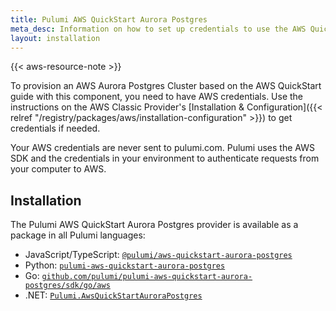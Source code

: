 ```yaml
---
title: Pulumi AWS QuickStart Aurora Postgres
meta_desc: Information on how to set up credentials to use the AWS QuickStart Aurora Postgres component.
layout: installation
---
```


{{< aws-resource-note >}}

To provision an AWS Aurora Postgres Cluster based on the AWS QuickStart guide with this component, you need to have AWS credentials. Use the instructions on the AWS Classic Provider's [Installation & Configuration]({{< relref "/registry/packages/aws/installation-configuration" >}}) to get credentials if needed.

Your AWS credentials are never sent to pulumi.com. Pulumi uses the AWS SDK and the credentials in your environment to authenticate requests from your computer to AWS.

## Installation

The Pulumi AWS QuickStart Aurora Postgres provider is available as a package in all Pulumi languages:

* JavaScript/TypeScript: [`@pulumi/aws-quickstart-aurora-postgres`](https://www.npmjs.com/package/@pulumi/aws-quickstart-aurora-postgres)
* Python: [`pulumi-aws-quickstart-aurora-postgres`](https://pypi.org/project/pulumi-aws-quickstart-aurora-postgres/)
* Go: [`github.com/pulumi/pulumi-aws-quickstart-aurora-postgres/sdk/go/aws`](https://github.com/pulumi/pulumi-aws-quickstart-aurora-postgres)
* .NET: [`Pulumi.AwsQuickStartAuroraPostgres`](https://www.nuget.org/packages/Pulumi.AwsQuickStartAuroraPostgres)
